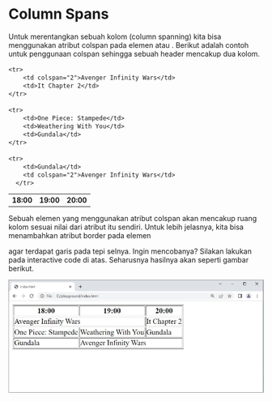# Column Spans
Untuk merentangkan sebuah kolom (column spanning) kita bisa menggunakan atribut colspan pada elemen <td> atau <th>. Berikut adalah contoh untuk penggunaan colspan sehingga sebuah header mencakup dua kolom.

<table>
    <tr>
        <th>18:00</th>
        <th>19:00</th>
        <th>20:00</th>
    </tr>

    <tr>
        <td colspan="2">Avenger Infinity Wars</td>
        <td>It Chapter 2</td>
    </tr>

    <tr>
        <td>One Piece: Stampede</td>
        <td>Weathering With You</td>
        <td>Gundala</td>
    </tr>

    <tr>
        <td>Gundala</td>
        <td colspan="2">Avenger Infinity Wars</td>
      </tr>
</table>

Sebuah elemen yang menggunakan atribut colspan akan mencakup ruang kolom sesuai nilai dari atribut itu sendiri. Untuk lebih jelasnya, kita bisa menambahkan atribut border pada elemen <table> agar terdapat garis pada tepi selnya. Ingin mencobanya? Silakan lakukan pada interactive code di atas. Seharusnya hasilnya akan seperti gambar berikut.

![Alt text](image-1.png)